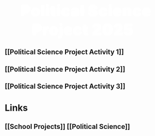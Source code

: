 
<div style = "text-align: center;"><span style = "animation: fadeInUp 0.7s ease-in-out; font-weight: bold;"><span style="text-shadow: 0 0 13px rgb(255,255,255), 0 0 2px rgb(255,255,255); font-size: 50; font-weight: 1000; padding: 3px; padding-right: 10px; padding-left: 10px; border-radius: 7px; color: rgb(255,255,255);">Political Science Project 2025</span></span></div>

## [[Political Science Project Activity 1]]

## [[Political Science Project Activity 2]]

## [[Political Science Project Activity 3]]


# Links
## [[School Projects]] [[Political Science]]